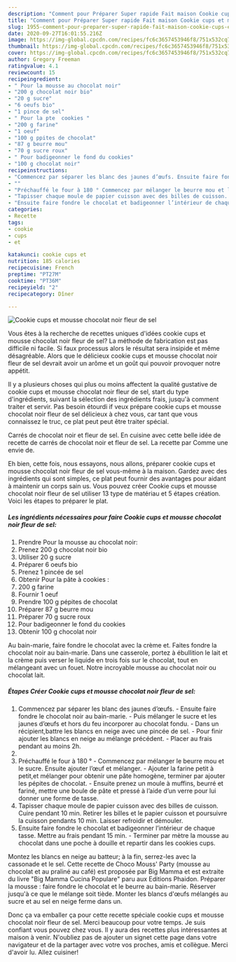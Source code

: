 ```yaml
---
description: "Comment pour Préparer Super rapide Fait maison Cookie cups et mousse chocolat noir fleur de sel"
title: "Comment pour Préparer Super rapide Fait maison Cookie cups et mousse chocolat noir fleur de sel"
slug: 1955-comment-pour-preparer-super-rapide-fait-maison-cookie-cups-et-mousse-chocolat-noir-fleur-de-sel
date: 2020-09-27T16:01:55.216Z
image: https://img-global.cpcdn.com/recipes/fc6c3657453946f8/751x532cq70/cookie-cups-et-mousse-chocolat-noir-fleur-de-sel-photo-principale-de-la-recette.jpg
thumbnail: https://img-global.cpcdn.com/recipes/fc6c3657453946f8/751x532cq70/cookie-cups-et-mousse-chocolat-noir-fleur-de-sel-photo-principale-de-la-recette.jpg
cover: https://img-global.cpcdn.com/recipes/fc6c3657453946f8/751x532cq70/cookie-cups-et-mousse-chocolat-noir-fleur-de-sel-photo-principale-de-la-recette.jpg
author: Gregory Freeman
ratingvalue: 4.1
reviewcount: 15
recipeingredient:
- " Pour la mousse au chocolat noir"
- "200 g chocolat noir bio"
- "20 g sucre"
- "6 oeufs bio"
- "1 pince de sel"
- " Pour la pte  cookies "
- "200 g farine"
- "1 oeuf"
- "100 g ppites de chocolat"
- "87 g beurre mou"
- "70 g sucre roux"
- " Pour badigeonner le fond du cookies"
- "100 g chocolat noir"
recipeinstructions:
- "Commencez par séparer les blanc des jaunes d’œufs. Ensuite faire fondre le chocolat noir au bain-marie.  Puis mélanger le sucre et les jaunes d’œufs et hors du feu incorporer au chocolat fondu. Dans un récipient,battre les blancs en neige avec une pincée de sel. Pour finir ajouter les blancs en neige au mélange précédent. Placer au frais pendant au moins 2h."
- ""
- "Préchauffé le four à 180 ° Commencez par mélanger le beurre mou et le sucre. Ensuite ajouter l’œuf et mélanger. Ajouter la farine petit à petit,et mélanger pour obtenir une pâte homogène, terminer par ajouter les pépites de chocolat. Ensuite prenez un moule à muffins, beurré et fariné, mettre une boule de pâte et pressé à l’aide d’un verre pour lui donner une forme de tasse."
- "Tapisser chaque moule de papier cuisson avec des billes de cuisson. Cuire pendant 10 min. Retirer les billes et le papier cuisson et poursuivre la cuisson pendants 10 min. Laisser refroidir et démouler."
- "Ensuite faire fondre le chocolat et badigeonner l’intérieur de chaque tasse. Mettre au frais pendant 15 min. Terminer par mètre la mousse au chocolat dans une poche à douille et repartir dans les cookies cups."
categories:
- Recette
tags:
- cookie
- cups
- et

katakunci: cookie cups et 
nutrition: 185 calories
recipecuisine: French
preptime: "PT27M"
cooktime: "PT36M"
recipeyield: "2"
recipecategory: Dîner

---
```



![Cookie cups et mousse chocolat noir fleur de sel](https://img-global.cpcdn.com/recipes/fc6c3657453946f8/751x532cq70/cookie-cups-et-mousse-chocolat-noir-fleur-de-sel-photo-principale-de-la-recette.jpg)

Vous êtes à la recherche de recettes uniques d'idées cookie cups et mousse chocolat noir fleur de sel? La méthode de fabrication est pas difficile ni facile. Si faux processus alors le résultat sera insipide et même désagréable. Alors que le délicieux cookie cups et mousse chocolat noir fleur de sel devrait avoir un arôme et un goût qui pouvoir provoquer notre appétit.

Il y a plusieurs choses qui plus ou moins affectent la qualité gustative de cookie cups et mousse chocolat noir fleur de sel, start du type d'ingrédients, suivant la sélection des ingrédients frais, jusqu'à comment traiter et servir. Pas besoin étourdi if veux prépare cookie cups et mousse chocolat noir fleur de sel délicieux à chez vous, car tant que vous connaissez le truc, ce plat peut peut être traiter spécial.

Carrés de chocolat noir et fleur de sel. En cuisine avec cette belle idée de recette de carrés de chocolat noir et fleur de sel. La recette par Comme une envie de.


Eh bien, cette fois, nous essayons, nous allons, préparer cookie cups et mousse chocolat noir fleur de sel vous-même à la maison. Gardez avec des ingrédients qui sont simples, ce plat peut fournir des avantages pour aidant à maintenir un corps sain us. Vous pouvez créer Cookie cups et mousse chocolat noir fleur de sel utiliser 13 type de matériau et 5 étapes création. Voici les étapes to préparer le plat.

<!--inarticleads1-->

##### Les ingrédients nécessaires pour faire Cookie cups et mousse chocolat noir fleur de sel:

1. Prendre  Pour la mousse au chocolat noir:
1. Prenez 200 g chocolat noir bio
1. Utiliser 20 g sucre
1. Préparer 6 oeufs bio
1. Prenez 1 pincée de sel
1. Obtenir  Pour la pâte à cookies :
1.  200 g farine
1. Fournir 1 oeuf
1. Prendre 100 g pépites de chocolat
1. Préparer 87 g beurre mou
1. Préparer 70 g sucre roux
1.   Pour badigeonner le fond du cookies
1. Obtenir 100 g chocolat noir


Au bain-marie, faire fondre le chocolat avec la crème et. Faites fondre la chocolat noir au bain-marie. Dans une casserole, portez à ébullition le lait et la crème puis verser le liquide en trois fois sur le chocolat, tout en mélangeant avec un fouet. Notre incroyable mousse au chocolat noir ou chocolat lait. 

<!--inarticleads2-->

##### Étapes Créer Cookie cups et mousse chocolat noir fleur de sel:

1. Commencez par séparer les blanc des jaunes d’œufs. - Ensuite faire fondre le chocolat noir au bain-marie.  - Puis mélanger le sucre et les jaunes d’œufs et hors du feu incorporer au chocolat fondu. - Dans un récipient,battre les blancs en neige avec une pincée de sel. - Pour finir ajouter les blancs en neige au mélange précédent. - Placer au frais pendant au moins 2h.
1. 
1. Préchauffé le four à 180 ° - Commencez par mélanger le beurre mou et le sucre. Ensuite ajouter l’œuf et mélanger. - Ajouter la farine petit à petit,et mélanger pour obtenir une pâte homogène, terminer par ajouter les pépites de chocolat. - Ensuite prenez un moule à muffins, beurré et fariné, mettre une boule de pâte et pressé à l’aide d’un verre pour lui donner une forme de tasse.
1. Tapisser chaque moule de papier cuisson avec des billes de cuisson. Cuire pendant 10 min. Retirer les billes et le papier cuisson et poursuivre la cuisson pendants 10 min. Laisser refroidir et démouler.
1. Ensuite faire fondre le chocolat et badigeonner l’intérieur de chaque tasse. Mettre au frais pendant 15 min. - Terminer par mètre la mousse au chocolat dans une poche à douille et repartir dans les cookies cups.


Montez les blancs en neige au batteur; à la fin, serrez-les avec la cassonade et le sel. Cette recette de Choco Mouss&#39; Party (mousse au chocolat et au praliné au café) est proposée par Big Mamma et est extraite du livre &#34;Big Mamma Cucina Populare&#34; paru aux Editions Phaidon. Préparer la mousse : faire fondre le chocolat et le beurre au bain-marie. Réserver jusqu&#39;à ce que le mélange soit tiède. Monter les blancs d&#39;œufs mélangés au sucre et au sel en neige ferme dans un. 


Donc ça va emballer ça pour cette recette spéciale cookie cups et mousse chocolat noir fleur de sel. Merci beaucoup pour votre temps. Je suis confiant vous pouvez chez vous. Il y aura des recettes plus  intéressantes at maison à venir. N'oubliez pas de ajouter un signet cette page dans votre navigateur et de la partager avec votre vos proches, amis et collègue. Merci d'avoir lu. Allez cuisiner!
